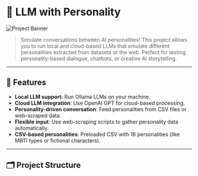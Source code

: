 # 🧠 LLM with Personality

![Project Banner](images/banner.png)

> Simulate conversations between AI personalities! This project allows you to run local and cloud-based LLMs that emulate different personalities extracted from datasets or the web. Perfect for testing personality-based dialogue, chatbots, or creative AI storytelling.

---

## 🚀 Features

- **Local LLM support**: Run Ollama LLMs on your machine.
- **Cloud LLM integration**: Use OpenAI GPT for cloud-based processing.
- **Personality-driven conversation**: Feed personalities from CSV files or web-scraped data.
- **Flexible input**: Use web-scraping scripts to gather personality data automatically.
- **CSV-based personalities**: Preloaded CSV with 16 personalities (like MBTI types or fictional characters).

---

## 🗂 Project Structure

